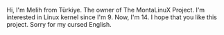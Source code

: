 Hi, I'm Melih from Türkiye. The owner of The MontaLinuX Project.
I'm interested in Linux kernel since I'm 9. Now, I'm 14.
I hope that you like this project.
Sorry for my cursed English.
